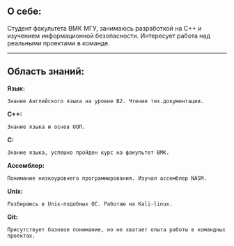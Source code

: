 <h2> О себе: </h2>
    Студент факультета ВМК МГУ, занимаюсь разработкой на C++ и изучением информационной безопасности. Интересует работа над реальными проектами в команде. 
<hr> </hr>
<h2>Область знаний:</h2>

**Язык:**
    
    Знание Английского языка на уровне B2. Чтение тех.документации. 

**C++:**

    Знание языка и основ ООП.
    
**С:**

    Знание языка, успешно пройден курс на факультет ВМК.
    
**Ассемблер:**

    Понимание низкоуровнего программирования. Изучал ассемблер NASM.
    
**Unix:**

    Разбираюсь в Unix-подобных ОС. Работаю на Kali-linux.
    
**Git:**

    Присутствует базовое понимание, но не хватает опыта работы в командных проектах.
    
    
